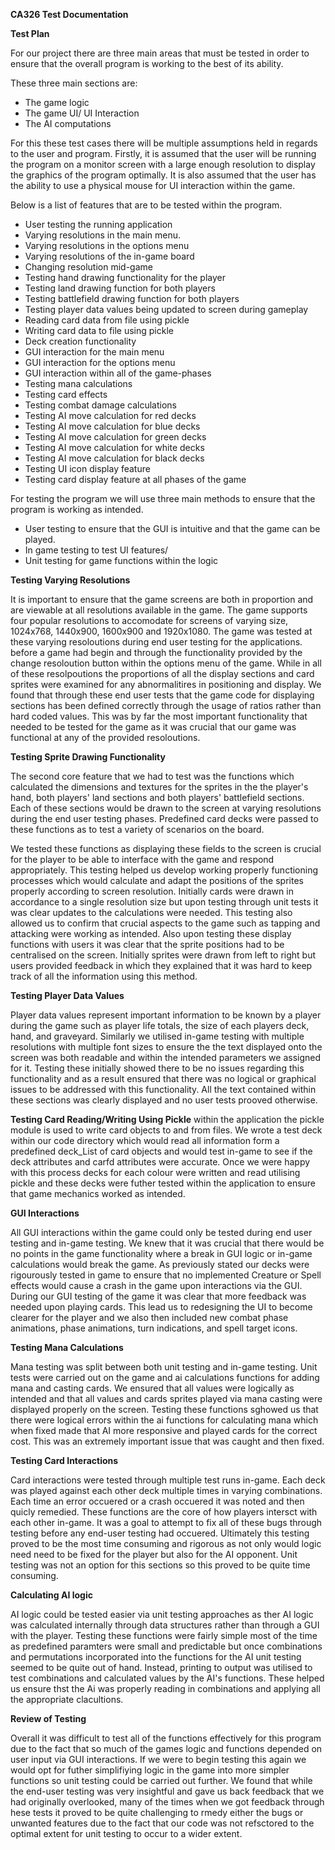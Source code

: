 **CA326 Test Documentation**

**Test Plan**

For our project there are three main areas that must be tested in order to ensure that the overall program is working to the best of its ability.

These three main sections are:

- The game logic
- The game UI/ UI Interaction
- The AI computations

For this these test cases there will be multiple assumptions held in regards to the user and program. Firstly, it is assumed that the user will be running the program on a monitor screen with a large enough resolution to display the graphics of the program optimally. It is also assumed that the user has the ability to use a physical mouse for UI interaction within the game.

Below is a list of features that are to be tested within the program.

- User testing the running application
- Varying resolutions in the main menu.
- Varying resolutions in the options menu
- Varying resolutions of the in-game board
- Changing resolution mid-game
- Testing hand drawing functionality for the player
- Testing land drawing function for both players
- Testing battlefield drawing function for both players
- Testing player data values being updated to screen during gameplay
- Reading card data from file using pickle
- Writing card data to file using pickle
- Deck creation functionality
- GUI interaction for the main menu
- GUI interaction for the options menu
- GUI interaction within all of the game-phases
- Testing mana calculations
- Testing card effects
- Testing combat damage calculations
- Testing AI move calculation for red decks
- Testing AI move calculation for blue decks
- Testing AI move calculation for green decks
- Testing AI move calculation for white decks
- Testing AI move calculation for black decks
- Testing UI icon display feature
- Testing card display feature at all phases of the game



For testing the program we will use three main methods to ensure that the program is working as intended.

- User testing to ensure that the GUI is intuitive and that the game can be played.
- In game testing to test UI features/
- Unit testing for game functions within the logic

**Testing Varying Resolutions**

It is important to ensure that the game screens are both in proportion and are viewable at all resolutions available in the game. The game supports four popular resolutions to accomodate for screens of varying size, 1024x768, 1440x900, 1600x900 and 1920x1080.
The game was tested at these varying resoloutions during end user testing for the applications. before a game had begin and through the functionality provided by the change resoloution button within the options menu of the game.
While in all of these resolpoutions the proportions of all the display sections and card sprites were examined for any abnormalitires in positioning and display. We found that through these end user tests that the game code for displaying sections has been defined correctly
through the usage of ratios rather than hard coded values. This was by far the most important functionality that needed to be tested for the game as it was crucial that our game was functional at any of the provided resoloutions.


**Testing Sprite Drawing Functionality**

The second core feature that we had to test was the functions which calculated the dimensions and textures for the sprites in the the player&#39;s hand, both players&#39; land sections and both players&#39;  battlefield sections. Each of these sections would be drawn to the screen at varying resolutions during the end user testing phases. Predefined card decks were passed to these functions as to test a variety of scenarios on the board.

We tested these functions as displaying these fields to the screen is crucial for the player to be able to interface with the game and respond appropriately. This testing helped us develop working properly functioning processes which would calculate and adapt the positions of the sprites properly according to screen resolution. Initially cards were drawn in accordance to a single resolution size but upon testing through unit tests it was clear updates to the calculations were needed.  This testing also allowed us to confirm that crucial aspects to the game such as tapping and attacking were working as intended. Also upon testing these display functions with users it was clear that the sprite positions had to be centralised on the screen. Initially sprites were drawn from left to right but users provided feedback in which they explained that it was hard to keep track of all the information using this method.

**Testing Player Data Values**

Player data values represent important information to be known by a player during the game such as player life totals, the size of each players deck, hand, and graveyard. Similarly we utilised in-game testing with multiple resolutions with multiple font sizes to ensure the the text displayed onto the screen was both readable and within the intended parameters we assigned for it. Testing these initially showed there to be no issues regarding this functionality and as a result ensured that there was no logical or graphical issues to be addressed with this functionality. All the text contained within these sections was clearly displayed and no user tests prooved otherwise.

**Testing Card Reading/Writing Using Pickle**
within the application the pickle module is used to write card objects to and from files. We wrote a test deck within our code directory which would read all information form a predefined deck_List of card objects and would test in-game to see if the deck attributes and carfd attributes were accurate. Once we were happy with this process decks for each colour were written and read utilising pickle and these decks were futher tested within the application to ensure that game mechanics worked as intended.

**GUI Interactions**

All GUI interactions within the game could only be tested during end user testing and in-game testing. We knew that it was crucial that there would be no points in the game functionality where a break in GUI logic or in-game calculations would break the game. As previously stated our decks were rigourously tested in game to ensure that no implemented Creature or Spell effects would cause a crash in the game upon interactions via the GUI. During our GUI testing of the game it was clear that more feedback was needed upon playing cards. This lead us to redesigning the UI to become clearer for the player and we also then included new combat phase animations, phase animations, turn indications, and spell target icons.

**Testing Mana Calculations**

Mana testing was split between both unit testing and in-game testing. Unit tests were carried out on the game and ai calculations functions for adding mana and casting cards. We ensured that all values were logically as intended and that all values and cards sprites played via mana casting were displayed properly on the screen. Testing these functions sghowed us that there were logical errors within the ai functions for calculating mana which when fixed made that AI more responsive and played cards for the correct cost. This was an extremely important issue that was caught and then fixed.

**Testing Card Interactions**

Card interactions were tested through multiple test runs in-game. Each deck was played against each other deck multiple times in varying combinations. Each time an error occuered or a crash occuered it was noted and then quicly remedied. These functions are the core of how players intersct with each other in-game. It was a goal to attempt to fix all of these bugs through testing before any end-user testing had occuered. Ultimately this testing proved to be the most time consuming and rigorous as not only would logic need need to be fixed for the player but also for the AI opponent. Unit testing was not an option for this sections so this proved to be quite time consuming.

**Calculating AI logic**

AI logic could be tested easier via unit testing approaches as ther AI logic was calculated internally through data structures rather than through a GUI with the player. Testing these functions were fairly simple most of the time as predefined paramters were small and predictable but once combinations and permutations incorporated into the functions for the AI unit testing seemed to be quite out of hand. Instead, printing to output was utilised to test combinations and calculated values by the AI's functions. These helped us ensure thst the Ai was properly reading in combinations and applying all the appropriate clacultions.

**Review of Testing**

Overall it was difficult to test all of the functions effectively for this program due to the fact that so much of the games logic and functions depended on user input via GUI interactions. If we were to begin testing this again we would opt for futher simplifiying logic in the game into more simpler functions so unit testing could be carried out further. We found that while the end-user testing was very insightful and gave us back feedback that we had originally overlooked, many of the times when we got feedback through hese tests it proved to be quite challenging to rmedy either the bugs or unwanted features due to the fact that our code was not  refsctored to the optimal extent for unit testing to occur to a wider extent.